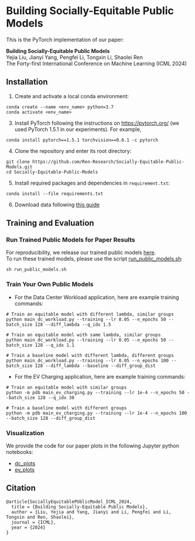 # Building Socially-Equitable Public Models

[//]: # ([ICML 2024] Building Socially-Equitable Public Models)

This is the PyTorch implementation of our paper:

__Building Socially-Equitable Public Models__<br>
Yejia Liu, Jianyi Yang, Pengfei Li, Tongxin Li, Shaolei Ren<br>
The Forty-first International Conference on Machine Learning (ICML 2024)


[//]: # ([[arXiv]&#40;https://github.com/Ren-Research/Socially-Equitable-Public-Models&#41;][[GitHub]&#40;https://github.com/Ren-Research/Socially-Equitable-Public-Models&#41;])

## Installation
1. Create and activate a local conda environment:
```
conda create --name <env_name> python=3.7
conda activate <env_name>
```
3. Install PyTorch following the instructions on https://pytorch.org/ (we used PyTorch 1.5.1 in our experiments). For example,
```
conda install pytorch==1.5.1 torchvision==0.6.1 -c pytorch
```
4. Clone the repository and enter its root directory:  
```
git clone https://github.com/Ren-Research/Socially-Equitable-Public-Models.git
cd Socially-Equitable-Public-Models
```
5. Install required packages and dependencies in `requirement.txt`:
```
conda install --file requirements.txt
```
6. Download data following [this guide](https://github.com/Ren-Research/Socially-Equitable-Public-Models/blob/main/data/README.md)

## Training and Evaluation

### Run Trained Public Models for Paper Results
For reproducibility, we release our trained public models [here](https://github.com/Ren-Research/Socially-Equitable-Public-Models/tree/main/trained_public_models).
<br>
To run these trained models, please use the script [run_public_models.sh](https://github.com/Ren-Research/Socially-Equitable-Public-Models/blob/main/run_public_models.sh):
```
sh run_public_models.sh
```

### Train Your Own Public Models
* For the Data Center Workload application, here are example training commands:
```
# Train an equitable model with different lambda, similar groups
python main_dc_workload.py --training --lr 0.05 --n_epochs 50 --batch_size 128 --diff_lambda --q_idx 1.5

# Train an equitable model with same lambda, similar groups
python main_dc_workload.py --training --lr 0.05 --n_epochs 50 --batch_size 128 --q_idx 1.1

# Train a baseline model with different lambda, different groups
python main_dc_workload.py --training --lr 0.05 --n_epochs 100 --batch_size 128 --diff_lambda --baseline --diff_group_dist
```
* For the EV Charging application, here are example training commands:
```
# Train an equitable model with similar groups
python -m pdb main_ev_charging.py --training --lr 1e-4 --n_epochs 50 --batch_size 128 --q_idx 30

# Train a baseline model with different groups
python -m pdb main_ev_charging.py --training --lr 1e-4 --n_epochs 100 --batch_size 128 --diff_group_dist
```
### Visualization
We provide the code for our paper plots in the following Jupyter python notebooks:

* [dc_plots](https://github.com/Ren-Research/Socially-Equitable-Public-Models/blob/main/results/dc/plots.ipynb)
* [ev_plots](https://github.com/Ren-Research/Socially-Equitable-Public-Models/blob/main/results/ev/plots.ipynb)


## Citation
```
@article{SociallyEquitablePUblicModel_ICML_2024,
  title = {Building Socially-Equitable Public Models},
  author = {Liu, Yejia and Yang, Jianyi and Li, Pengfei and Li, Tongxin and Ren, Shaolei},
  journal = {ICML},
  year = {2024}
}
```

